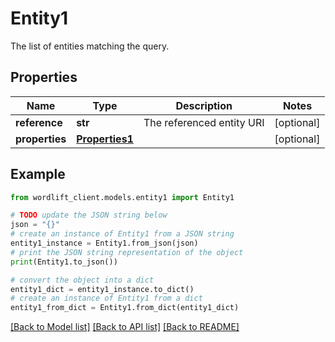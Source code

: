 # Entity1

The list of entities matching the query.

## Properties

Name | Type | Description | Notes
------------ | ------------- | ------------- | -------------
**reference** | **str** | The referenced entity URI | [optional] 
**properties** | [**Properties1**](Properties1.md) |  | [optional] 

## Example

```python
from wordlift_client.models.entity1 import Entity1

# TODO update the JSON string below
json = "{}"
# create an instance of Entity1 from a JSON string
entity1_instance = Entity1.from_json(json)
# print the JSON string representation of the object
print(Entity1.to_json())

# convert the object into a dict
entity1_dict = entity1_instance.to_dict()
# create an instance of Entity1 from a dict
entity1_from_dict = Entity1.from_dict(entity1_dict)
```
[[Back to Model list]](../README.md#documentation-for-models) [[Back to API list]](../README.md#documentation-for-api-endpoints) [[Back to README]](../README.md)


